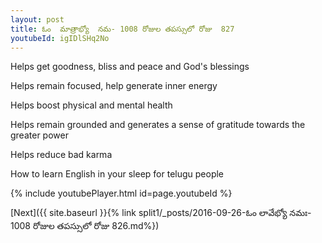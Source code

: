 ```yaml
---
layout: post
title: ఓం  మాత్రాభ్యో  నమ- 1008 రోజుల తపస్సులో రోజు  827
youtubeId: igIDlSHq2No
---
```

 
 
Helps get goodness, bliss and peace and God's blessings
 
Helps remain focused, help generate inner energy 
 
Helps boost physical and mental health 
 
Helps remain grounded and generates a sense of gratitude towards the greater power 
 
Helps reduce bad karma
 
How to learn English in your sleep for telugu people
 
 
 
 


{% include youtubePlayer.html id=page.youtubeId %}
 
[Next]({{ site.baseurl }}{% link split1/_posts/2016-09-26-ఓం లావేభ్యో నమః- 1008 రోజుల తపస్సులో రోజు  826.md%})
 
